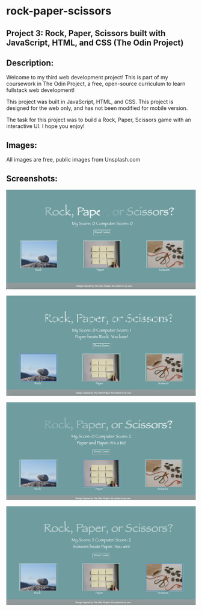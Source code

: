 # rock-paper-scissors
## Project 3: Rock, Paper, Scissors built with JavaScript, HTML, and CSS (The Odin Project)

## Description: 
Welcome to my third web development project! This is part of my coursework in The Odin Project, a free, open-source curriculum to learn fullstack web development! 

This project was built in JavaScript, HTML, and CSS. This project is designed for the web only, and has not been modified for mobile version.

The task for this project was to build a Rock, Paper, Scissors game with an interactive UI. I hope you enjoy! 

## Images: 
All images are free, public images from Unsplash.com 

## Screenshots:
![alt text](images-rock-paper-scissors/Rps.png)

![alt text](images-rock-paper-scissors/RPS2.png)

![alt text](images-rock-paper-scissors/RPS3.png)

![alt text](images-rock-paper-scissors/RPS4.png)
